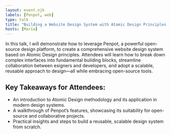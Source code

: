 ```yaml
---
layout: event.njk
labels: [Penpot, web]
type: talk
title: "Building a Website Design System with Atomic Design Principles Using Penpot"
hosts: [María]
---
```


In this talk, I will demonstrate how to leverage Penpot, a powerful open-source
design platform, to create a comprehensive website design system based on
Atomic Design principles. Attendees will learn how to break down complex
interfaces into fundamental building blocks, streamline collaboration between
esigners and developers, and adopt a scalable, reusable approach to design—all
while embracing open-source tools.

## Key Takeaways for Attendees:

* An introduction to Atomic Design methodology and its application in modern design systems.
* A walkthrough of Penpot’s features, showcasing its suitability for open-source and collaborative projects.
* Practical insights and steps to build a reusable, scalable design system from scratch.

